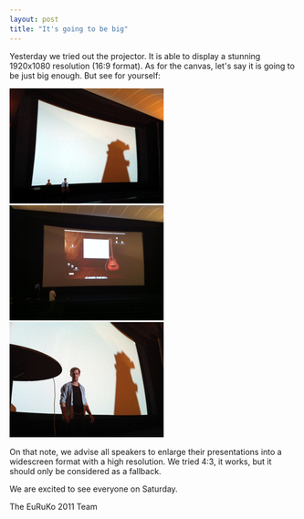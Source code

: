 ```yaml
---
layout: post
title: "It's going to be big"
---
```


Yesterday we tried out the projector. It is able to display a stunning 1920x1080 resolution (16:9 format). As for the canvas, let's say it is going to be just big enough. But see for yourself:

![screen 2](/images/screen_2.jpg)
![screen 3](/images/screen_3.jpg)
![screen 1](/images/screen_1.jpg)

On that note, we advise all speakers to enlarge their presentations into a widescreen format with a high resolution. We tried 4:3, it works, but it should only be considered as a fallback.

We are excited to see everyone on Saturday.

The EuRuKo 2011 Team

